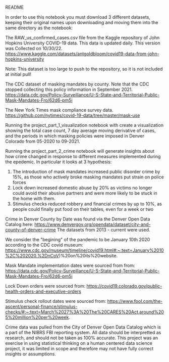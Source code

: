 README

In order to use this notebook you must download 3 different datasets, keeping their original names upon downloading and moving them into the same directory as the notebook:

The RAW_us_confirmed_cases.csv file from the Kaggle repository of John Hopkins University COVID-19 data. This data is updated daily. This version was Collected on 10/30/22.
https://www.kaggle.com/datasets/antgoldbloom/covid19-data-from-john-hopkins-university

Note: This dataset is too large to push to the repository, so it is not included at initial pull!

The CDC dataset of masking mandates by county. Note that the CDC stopped collecting this policy information in September 2021.
https://data.cdc.gov/Policy-Surveillance/U-S-State-and-Territorial-Public-Mask-Mandates-Fro/62d6-pm5i

The New York Times mask compliance survey data.
https://github.com/nytimes/covid-19-data/tree/master/mask-use 

Running the project_part_1_visualization notebook with create a visualization showing the total case count, 7 day average moving derivative of cases, and the periods in which masking policies were imposed in Denver Colorado from 05-2020 to 09-2021.

Running the project_part_2_crime notebook will generate insights about how crime changed in response to different measures implemented during the epedemic. In particular it looks at 3 hypothesis:
1) The introduction of mask mandates increased public disorder crime by 15%, as those who actively broke masking mandates put strain on police forces
2) Lock down increased domestic abuse by 20% as victims no longer could avoid their abusive partners and were more likely to be stuck in the home with them.
3) Stimulus checks reduced robbery and financial crimes by up to 10%, as people could finally put food on their tables, even for a week or two

Crime in Denver County by Date was found via the Denver Open Data Catalog here: https://www.denvergov.org/opendata/dataset/city-and-county-of-denver-crime
The datasets from 2013 - current were used.

We consider the "begining" of the pandemic to be January 10th 2020 according to the CDC covid museum: https://www.cdc.gov/museum/timeline/covid19.html#:~:text=January%2010%2C%202020,%2DnCoV)%20on%20its%20website. 

Mask Mandate implementation dates were sourced from from: https://data.cdc.gov/Policy-Surveillance/U-S-State-and-Territorial-Public-Mask-Mandates-Fro/62d6-pm5i

Lock Down orders were sourced from: https://covid19.colorado.gov/public-health-orders-and-executive-orders 

Stimulus check rollout dates were sourced from: https://www.fool.com/the-ascent/personal-finance/stimulus-checks/#:~:text=March%2027%3A%20The%20CARES%20Act,around%205%20million%20per%20week.

Crime data was pulled from the City of Denver Open Data Catalog which is a part of the NIBRS FBI reporting system. All data should be interpretted as research, and should not be taken as 100% accurate. This project was an exercise in using statistical thinking on a human centered data science project, it was limited in scope and therefore may not have fully correct insights or assumptions.